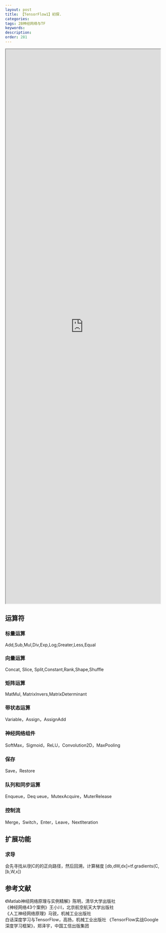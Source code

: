 ```yaml
---
layout: post
title: 【TensorFlow1】初探.
categories:
tags: 2B神经网络与TF
keywords:
description:
order: 281
---
```



<iframe src="http://www.guofei.site/StatisticsBlog/TF1.html" width="100%" height="1800em" marginwidth="10%"></iframe>


## 运算符
### 标量运算
Add,Sub,Mul,Div,Exp,Log,Greater,Less,Equal
### 向量运算
Concat, Slice, Split,Constant,Rank,Shape,Shuffle
### 矩阵运算
MatMul, MatrixInvers,MatrixDeterminant
### 带状态运算
Variable，Assign，AssignAdd
### 神经网络组件
SoftMax，Sigmoid，ReLU，Convolution2D，MaxPooling
### 保存
Save，Restore
### 队列和同步运算
Enqueue，Deq
ueue，MutexAcquire，MuterRelease
### 控制流
Merge，Switch，Enter，Leave，NextIteration

## 扩展功能
### 求导
会先寻找从I到C的的正向路径，然后回溯，计算梯度
[db,dW,dx]=tf.gradients(C,[b,W,x])
## 参考文献
《Matlab神经网络原理与实例精解》陈明，清华大学出版社   
《神经网络43个案例》王小川，北京航空航天大学出版社  
《人工神经网络原理》马锐，机械工业出版社  
白话深度学习与TensorFlow，高扬，机械工业出版社
《TensorFlow实战Google深度学习框架》，郑泽宇，中国工信出版集团
